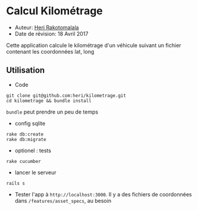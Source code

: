 # Calcul Kilométrage

* Auteur: [Heri Rakotomalala](http://github.com/heri)
* Date de révision: 18 Avril 2017

Cette application calcule le kilométrage d'un véhicule suivant un fichier contenant les coordonnées lat, long


## Utilisation

* Code

```
git clone git@github.com:heri/kilometrage.git
cd kilometrage && bundle install
```

`bundle` peut prendre un peu de temps

* config sqlite

```
rake db:create
rake db:migrate
```

* optionel : tests

```
rake cucumber
```

* lancer le serveur

```
rails s
```

* Tester l'app à `http://localhost:3000`. Il y a des fichiers de coordonnées dans `/features/asset_specs`, au besoin
